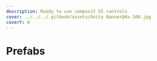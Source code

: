 ```yaml
---
description: Ready to use composit UI controls
cover: ../../../.gitbook/assets/Unity Banner@4x-100.jpg
coverY: 0
---
```


# Prefabs

